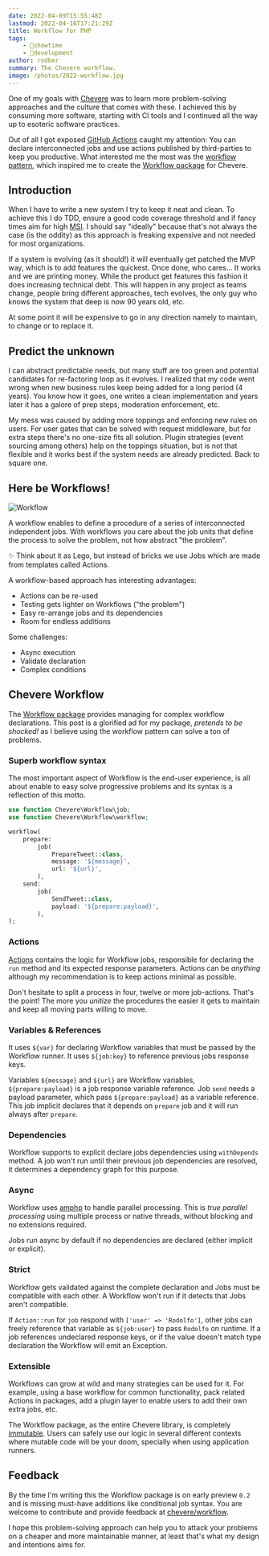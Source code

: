 ```yaml
---
date: 2022-04-09T15:55:48Z
lastmod: 2022-04-16T17:21:29Z
title: Workflow for PHP
tags:
    - 🤯showtime
    - 🔬development
author: rodber
summary: The Chevere workflow.
image: /photos/2022-workflow.jpg
---
```


One of my goals with [Chevere](https://chevere.org) was to learn more problem-solving approaches and the culture that comes with these. I achieved this by consuming more software, starting with CI tools and I continued all the way up to esoteric software practices.

Out of all I got exposed [GitHub Actions](https://github.com/features/actions) caught my attention: You can declare interconnected jobs and use actions published by third-parties to keep you productive. What interested me the most was the [workflow pattern](https://en.wikipedia.org/wiki/Workflow_pattern), which inspired me to create the [Workflow package](https://chevere.org/packages/workflow) for Chevere.

## Introduction

When I have to write a new system I try to keep it neat and clean. To achieve this I do TDD, ensure a good code coverage threshold and if fancy times aim for high [MSI](https://en.wikipedia.org/wiki/Mutation_testing). I should say "ideally" because that's not always the case (is the oddity) as this approach is freaking expensive and not needed for most organizations.

If a system is evolving (as it should!) it will eventually get patched the MVP way, which is to add features the quickest. Once done, who cares... It works and we are printing money. While the product get features this fashion it does increasing technical debt. This will happen in any project as teams change, people bring different approaches, tech evolves, the only guy who knows the system that deep is now 90 years old, etc.

At some point it will be expensive to go in any direction namely to maintain, to change or to replace it.

## Predict the unknown

I can abstract predictable needs, but many stuff are too green and potential candidates for re-factoring loop as it evolves. I realized that my code went wrong when new business rules keep being added for a long period (4 years). You know how it goes, one writes a clean implementation and years later it has a galore of prep steps, moderation enforcement, etc.

My mess was caused by adding more toppings and enforcing new rules on users. For user gates that can be solved with request middleware, but for extra steps there's no one-size fits all solution. Plugin strategies (event sourcing among others) help on the toppings situation, but is not that flexible and it works best if the system needs are already predicted. Back to square one.

## Here be Workflows!

![Workflow](/logos/chevere/packages/workflow/workflow-social-alt.svg)

A workflow enables to define a procedure of a series of interconnected independent jobs. With workflows you care about the job units that define the process to solve the problem, not how abstract "the problem".

✨ Think about it as Lego, but instead of bricks we use Jobs which are made from templates called Actions.

A workflow-based approach has interesting advantages:

* Actions can be re-used
* Testing gets lighter on Workflows ("the problem")
* Easy re-arrange jobs and its dependencies
* Room for endless additions

Some challenges:

* Async execution
* Validate declaration
* Complex conditions

## Chevere Workflow

The [Workflow package](https://chevere.org/packages/workflow) provides managing for complex workflow declarations.  This post is a glorified ad for my package, _pretends to be shocked!_ as I believe using the workflow pattern can solve a ton of problems.

### Superb workflow syntax

The most important aspect of Workflow is the end-user experience, is all about enable to easy solve progressive problems and its syntax is a reflection of this motto.

```php
use function Chevere\Workflow\job;
use function Chevere\Workflow\workflow;

workflow(
    prepare:
        job(
            PrepareTweet::class,
            message: '${message}',
            url: '${url}',
        ),
    send:
        job(
            SendTweet::class,
            payload: '${prepare:payload}',
        ),
);
```

### Actions

[Actions](https://chevere.org/library/action) contains the logic for Workflow jobs, responsible for declaring the `run` method and its expected response parameters. Actions can be _anything_ although my recommendation is to keep actions minimal as possible.

Don't hesitate to split a process in four, twelve or more job-actions. That's the point! The more you _unitize_ the procedures the easier it gets to maintain and keep all moving parts willing to move.

### Variables & References

It uses `${var}` for declaring Workflow variables that must be passed by the Workflow runner. It uses `${job:key}` to reference previous jobs response keys.

Variables `${message}` and `${url}` are Workflow variables, `${prepare:payload}` is a job response variable reference. Job `send` needs a payload parameter, which pass `${prepare:payload}` as a variable reference. This job implicit declares that it depends on `prepare` job and it will run always after `prepare`.

### Dependencies

Workflow supports to explicit declare jobs dependencies using `withDepends` method. A job won't run until their previous job dependencies are resolved, it determines a dependency graph for this purpose.

### Async

Workflow uses [amphp](https://amphp.org/) to handle parallel processing. This is _true parallel processing_ using multiple process or native threads, without blocking and no extensions required.

Jobs run async by default if no dependencies are declared (either implicit or explicit).

### Strict

Workflow gets validated against the complete declaration and Jobs must be compatible with each other. A Workflow won't run if it detects that Jobs aren't compatible.

If `Action::run` for `job` respond with `['user' => 'Rodolfo']`, other jobs can freely reference that variable as `${job:user}` to pass `Rodolfo` on runtime. If a job references undeclared response keys, or if the value doesn't match type declaration the Workflow will emit an Exception.

### Extensible

Workflows can grow at wild and many strategies can be used for it. For example, using a base workflow for common functionality, pack related Actions in packages, add a plugin layer to enable users to add their own extra jobs, etc.

The Workflow package, as the entire Chevere library, is completely [immutable](https://chevere.org/developer/standard/immutability.html). Users can safely use our logic in several different contexts where mutable code will be your doom, specially when using application runners.

## Feedback

By the time I'm writing this the Workflow package is on early preview `0.2` and is missing must-have additions like conditional job syntax. You are welcome to contribute and provide feedback at [chevere/workflow](https://github.com/chevere/workflow).

I hope this problem-solving approach can help you to attack your problems on a cheaper and more maintainable manner, at least that's what my design and intentions aims for.
